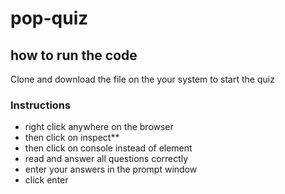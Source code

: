 # pop-quiz

## how to run the code 

Clone and download the file on the your system to start the quiz

### Instructions
* right click anywhere on the browser
* then click on inspect**
* then click on console instead of element
* read and answer all questions correctly
* enter your answers in the prompt window
* click enter
